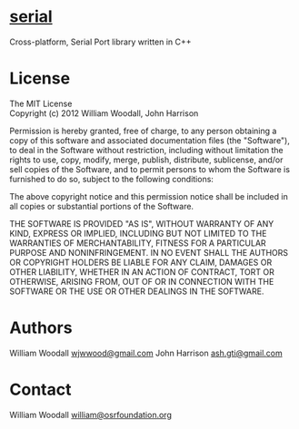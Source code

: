 # [serial](https://github.com/wjwwood/serial)    
       
Cross-platform, Serial Port library written in C++     
  
# License  
The MIT License  
Copyright (c) 2012 William Woodall, John Harrison  
  
Permission is hereby granted, free of charge, to any person obtaining a copy of this software and associated documentation files (the "Software"), to deal in the Software without restriction, including without limitation the rights to use, copy, modify, merge, publish, distribute, sublicense, and/or sell copies of the Software, and to permit persons to whom the Software is furnished to do so, subject to the following conditions:
  
The above copyright notice and this permission notice shall be included in all copies or substantial portions of the Software.
  
THE SOFTWARE IS PROVIDED "AS IS", WITHOUT WARRANTY OF ANY KIND, EXPRESS OR IMPLIED, INCLUDING BUT NOT LIMITED TO THE WARRANTIES OF MERCHANTABILITY, FITNESS FOR A PARTICULAR PURPOSE AND NONINFRINGEMENT. IN NO EVENT SHALL THE AUTHORS OR COPYRIGHT HOLDERS BE LIABLE FOR ANY CLAIM, DAMAGES OR OTHER LIABILITY, WHETHER IN AN ACTION OF CONTRACT, TORT OR OTHERWISE, ARISING FROM, OUT OF OR IN CONNECTION WITH THE SOFTWARE OR THE USE OR OTHER DEALINGS IN THE SOFTWARE.
  
# Authors    
William Woodall wjwwood@gmail.com John Harrison ash.gti@gmail.com  
    
# Contact  
William Woodall william@osrfoundation.org  